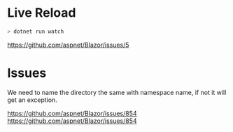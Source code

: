 # Live Reload

```bash
> dotnet run watch
```

https://github.com/aspnet/Blazor/issues/5

# Issues
We need to name the directory the same with namespace name, if not it will get an exception.

https://github.com/aspnet/Blazor/issues/854
https://github.com/aspnet/Blazor/issues/854
